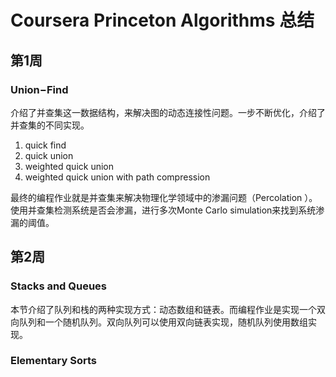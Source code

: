 # Coursera Princeton Algorithms 总结

## 第1周 
### Union−Find
介绍了并查集这一数据结构，来解决图的动态连接性问题。一步不断优化，介绍了并查集的不同实现。
1. quick find
2. quick union
3. weighted quick union
4. weighted quick union with path compression

最终的编程作业就是并查集来解决物理化学领域中的渗漏问题（Percolation ）。使用并查集检测系统是否会渗漏，进行多次Monte Carlo simulation来找到系统渗漏的阈值。

## 第2周 
### Stacks and Queues
本节介绍了队列和栈的两种实现方式：动态数组和链表。而编程作业是实现一个双向队列和一个随机队列。双向队列可以使用双向链表实现，随机队列使用数组实现。

### Elementary Sorts
